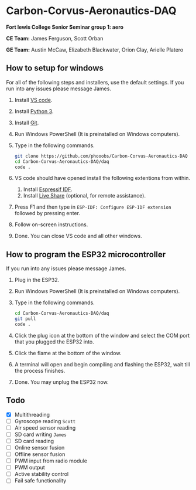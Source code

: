 # Carbon-Corvus-Aeronautics-DAQ

**Fort lewis College Senior Seminar group 1: aero**

**CE Team:**
James Ferguson, Scott Orban

**GE Team:**
Austin McCaw, Elizabeth Blackwater, Orion Clay, Arielle Platero

## How to setup for windows

For all of the following steps and installers, use the default settings. If you run into any issues please message James.

1. Install [VS code](https://code.visualstudio.com/Download).
2. Install [Python 3](https://www.python.org/downloads/).
3. Install [Git](https://git-scm.com/download/win).
4. Run Windows PowerShell (It is preinstalled on Windows computers).
5. Type in the following commands.

    ``` bash
    git clone https://github.com/phooobs/Carbon-Corvus-Aeronautics-DAQ
    cd Carbon-Corvus-Aeronautics-DAQ/daq
    code .
    ```

6. VS code should have opened install the following extentions from within.
    1. Install [Espressif IDF](https://marketplace.visualstudio.com/items?itemName=espressif.esp-idf-extension).
    2. Install [Live Share](https://marketplace.visualstudio.com/items?itemName=MS-vsliveshare.vsliveshare) (optional, for remote assistance).
7. Press F1 and then type in `ESP-IDF: Configure ESP-IDF extension` followed by pressing enter.
8. Follow on-screen instructions.
9. Done. You can close VS code and all other windows.

## How to program the ESP32 microcontroller

If you run into any issues please message James.

1. Plug in the ESP32.
2. Run Windows PowerShell (It is preinstalled on Windows computers).
3. Type in the following commands.

    ``` bash
    cd Carbon-Corvus-Aeronautics-DAQ/daq
    git pull
    code .
    ```

4. Click the plug icon at the bottom of the window and select the COM port that you plugged the ESP32 into.
5. Click the flame at the bottom of the window.
6. A terminal will open and begin compiling and flashing the ESP32, wait till the process finishes.
7. Done. You may unplug the ESP32 now.

## Todo

- [x] Multithreading
- [ ] Gyroscope reading `Scott`
- [ ] Air speed sensor reading
- [ ] SD card writing `James`
- [ ] SD card reading
- [ ] Online sensor fusion
- [ ] Offline sensor fusion
- [ ] PWM input from radio module
- [ ] PWM output
- [ ] Active stability control
- [ ] Fail safe functionality

